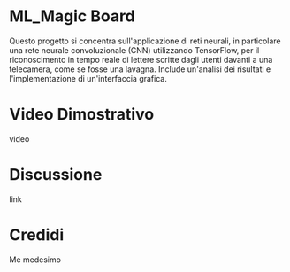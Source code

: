 # ML_Magic Board

Questo progetto si concentra sull'applicazione di reti neurali, in particolare una rete neurale convoluzionale (CNN) utilizzando TensorFlow, per il riconoscimento in tempo reale di lettere scritte dagli utenti davanti a una telecamera, come se fosse una lavagna. Include un'analisi dei risultati e l'implementazione di un'interfaccia grafica.

# Video Dimostrativo

video

# Discussione

link

# Credidi
Me medesimo
